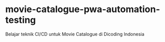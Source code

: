 # movie-catalogue-pwa-automation-testing
Belajar teknik CI/CD untuk Movie Catalogue di Dicoding Indonesia
